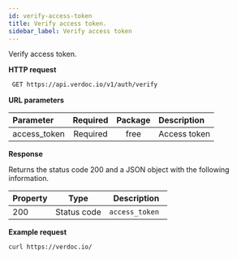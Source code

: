 ```yaml
---
id: verify-access-token
title: Verify access token.
sidebar_label: Verify access token
---
```


  Verify access token.

**HTTP request**

 ```bash 
  GET https://api.verdoc.io/v1/auth/verify
 ```

**URL parameters**

| Parameter    | Required | Package | Description  |
| :----------- | :------: | :-----: | :----------- |
| access_token | Required |  free   | Access token |

**Response**

Returns the status code 200 and a JSON object with the following information.

| Property |    Type     | Description         |
| :------- | :---------: | ------------------- |
| 200      | Status code | ```access_token ``` |

**Example request**

  ~~~bash
  curl https://verdoc.io/
  ~~~